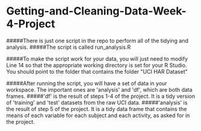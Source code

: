 # Getting-and-Cleaning-Data-Week-4-Project
#####There is just one script in the repo to perform all of the tidying and analysis.
#####The script is called run_analysis.R

#####To make the script work for your data, you will just need to modify Line 14 so that the appropriate working directory is set for your R Studio.  You should point to the folder that contains the folder "UCI HAR Dataset"

#####After running the script, you will have a set of data in your workspace.  The important ones are 'analysis' and 'df', which are both data frames.
#####'df' is the result of steps 1-4 of the project.  It is a tidy version of 'training' and 'test' datasets from the raw UCI data.
#####'analysis' is the result of step 5 of the project. It is a tidy data frame that contains the means of each variable for each subject and each activity, as asked for in the project.

